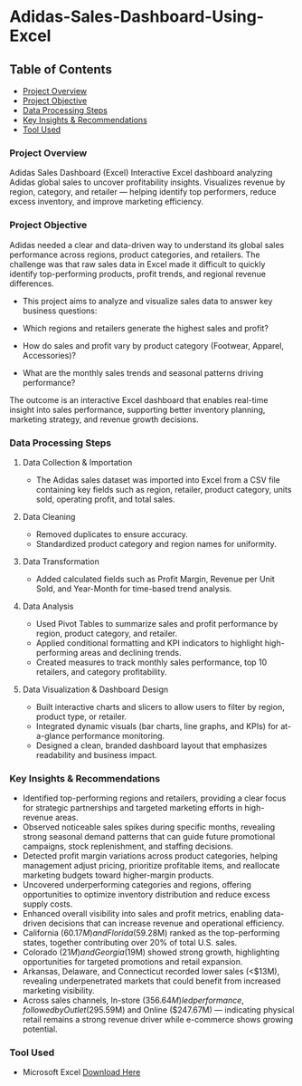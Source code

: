 # Adidas-Sales-Dashboard-Using-Excel

## Table of Contents
- [Project Overview](#project-overview)
- [Project Objective](#project-objective)
- [Data Processing Steps](#data-processing-steps)
- [Key Insights & Recommendations](#key-insights--recommendations)
- [Tool Used](#tool-used)


### Project Overview
 Adidas Sales Dashboard (Excel)  Interactive Excel dashboard analyzing Adidas global sales to uncover profitability insights. Visualizes revenue by region, category, and retailer — helping identify top performers, reduce excess inventory, and improve marketing efficiency.

### Project Objective

 Adidas needed a clear and data-driven way to understand its global sales performance across regions, product categories, and retailers.
The challenge was that raw sales data in Excel made it difficult to quickly identify top-performing products, profit trends, and regional revenue differences.

- This project aims to analyze and visualize sales data to answer key business questions:

- Which regions and retailers generate the highest sales and profit?

- How do sales and profit vary by product category (Footwear, Apparel, Accessories)?

- What are the monthly sales trends and seasonal patterns driving performance?

The outcome is an interactive Excel dashboard that enables real-time insight into sales performance, supporting better inventory planning, marketing strategy, and revenue growth decisions.

### Data Processing Steps

1. Data Collection & Importation
   - The Adidas sales dataset was imported into Excel from a CSV file containing key fields such as region, retailer, product category, units sold, operating profit, and total sales.

2. Data Cleaning
   - Removed duplicates to ensure accuracy.
   - Standardized product category and region names for uniformity.

3. Data Transformation
   - Added calculated fields such as Profit Margin, Revenue per Unit Sold, and Year-Month for time-based trend analysis.

4. Data Analysis
   - Used Pivot Tables to summarize sales and profit performance by region, product category, and retailer.
   - Applied conditional formatting and KPI indicators to highlight high-performing areas and declining trends.
   - Created measures to track monthly sales performance, top 10 retailers, and category profitability.
     
5. Data Visualization & Dashboard Design
   - Built interactive charts and slicers to allow users to filter by region, product type, or retailer.
   - Integrated dynamic visuals (bar charts, line graphs, and KPIs) for at-a-glance performance monitoring.
   - Designed a clean, branded dashboard layout that emphasizes readability and business impact.

### Key Insights & Recommendations

   - Identified top-performing regions and retailers, providing a clear focus for strategic partnerships and targeted marketing efforts in high-revenue areas.
   - Observed noticeable sales spikes during specific months, revealing strong seasonal demand patterns that can guide future promotional campaigns, stock replenishment, and staffing decisions.
   - Detected profit margin variations across product categories, helping management adjust pricing, prioritize profitable items, and reallocate marketing budgets toward higher-margin products.
   - Uncovered underperforming categories and regions, offering opportunities to optimize inventory distribution and reduce excess supply costs.
   - Enhanced overall visibility into sales and profit metrics, enabling data-driven decisions that can increase revenue and operational efficiency.
   - California ($60.17M) and Florida ($59.28M) ranked as the top-performing states, together contributing over 20% of total U.S. sales.
   - Colorado ($21M) and Georgia ($19M) showed strong growth, highlighting opportunities for targeted promotions and retail expansion.
   - Arkansas, Delaware, and Connecticut recorded lower sales (<$13M), revealing underpenetrated markets that could benefit from increased marketing visibility.
   - Across sales channels, In-store ($356.64M) led performance, followed by Outlet ($295.59M) and Online ($247.67M) — indicating physical retail remains a strong revenue driver while e-commerce shows growing potential.
     
### Tool Used
- Microsoft Excel [Download Here](microsoft.com)




